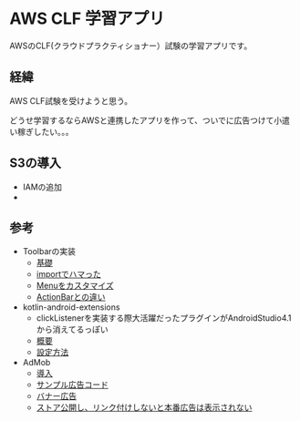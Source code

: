 # AWS CLF 学習アプリ

AWSのCLF(クラウドプラクティショナー）試験の学習アプリです。

## 経緯

AWS CLF試験を受けようと思う。

どうせ学習するならAWSと連携したアプリを作って、ついでに広告つけて小遣い稼ぎしたい。。。

## S3の導入
- IAMの追加
- 

## 参考
- Toolbarの実装
  - [基礎](https://note.com/fiasjawn/n/n403266120226)
  - [importでハマった](https://qiita.com/tkmd35/items/a0af2b985491ddef7bc7)
  - [Menuをカスタマイズ](https://developer.android.com/training/appbar/actions?hl=ja)
  - [ActionBarとの違い](https://moewe-net.com/android/toolbar)
- kotlin-android-extensions
  - clickListenerを実装する際大活躍だったプラグインがAndroidStudio4.1から消えてるっぽい
  - [概要](https://qiita.com/superman9387/items/9df8038c4db92a7136c8)
  - [設定方法](https://minpro.net/kotlin-android-extensions-gone-from-android-studio-4-1)
- AdMob
  - [導入](https://developers.google.com/admob/android/quick-start?hl=ja#import_the_mobile_ads_sdk)
  - [サンプル広告コード](https://developers.google.com/admob/android/test-ads#sample_ad_units)
  - [バナー広告](https://developers.google.com/admob/android/banner?hl=ja#kotlin_1)
  - [ストア公開し、リンク付けしないと本番広告は表示されない](https://www.yukiiworks.com/archives/267)

